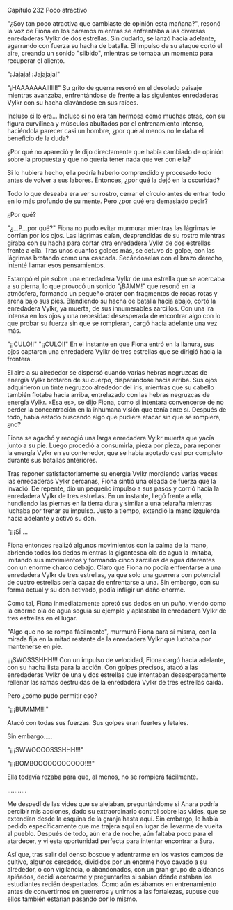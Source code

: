 
Capítulo 232 Poco atractivo

"¿Soy tan poco atractiva que cambiaste de opinión esta mañana?", resonó la voz de Fiona en los páramos mientras se enfrentaba a las diversas enredaderas Vylkr de dos estrellas. Sin dudarlo, se lanzó hacia adelante, agarrando con fuerza su hacha de batalla. El impulso de su ataque cortó el aire, creando un sonido "silbido", mientras se tomaba un momento para recuperar el aliento.

"¡Jajaja! ¡Jajajaja!"

"¡HAAAAAAAIIIIII!" Su grito de guerra resonó en el desolado paisaje mientras avanzaba, enfrentándose de frente a las siguientes enredaderas Vylkr con su hacha clavándose en sus raíces.

Incluso si lo era... Incluso si no era tan hermosa como muchas otras, con su figura curvilínea y músculos abultados por el entrenamiento intenso, haciéndola parecer casi un hombre, ¿por qué al menos no le daba el beneficio de la duda?

¿Por qué no apareció y le dijo directamente que había cambiado de opinión sobre la propuesta y que no quería tener nada que ver con ella?

Si lo hubiera hecho, ella podría haberlo comprendido y procesado todo antes de volver a sus labores. Entonces, ¿por qué la dejó en la oscuridad?

Todo lo que deseaba era ver su rostro, cerrar el círculo antes de entrar todo en lo más profundo de su mente. Pero ¿por qué era demasiado pedir?

¿Por qué?

"¿...P...por qué?" Fiona no pudo evitar murmurar mientras las lágrimas le corrían por los ojos. Las lágrimas caían, desprendidas de su rostro mientras giraba con su hacha para cortar otra enredadera Vylkr de dos estrellas frente a ella. Tras unos cuantos golpes más, se detuvo de golpe, con las lágrimas brotando como una cascada. Secándoselas con el brazo derecho, intenté llamar esos pensamientos.

Estampó el pie sobre una enredadera Vylkr de una estrella que se acercaba a su pierna, lo que provocó un sonido "¡BAMM!" que resonó en la atmósfera, formando un pequeño cráter con fragmentos de rocas rotas y arena bajo sus pies. Blandiendo su hacha de batalla hacia abajo, cortó la enredadera Vylkr, ya muerta, de sus innumerables zarcillos. Con una ira intensa en los ojos y una necesidad desesperada de encontrar algo con lo que probar su fuerza sin que se rompieran, cargó hacia adelante una vez más.

"¡¡CULO!!" "¡¡CULO!!" En el instante en que Fiona entró en la llanura, sus ojos captaron una enredadera Vylkr de tres estrellas que se dirigió hacia la frontera.

El aire a su alrededor se dispersó cuando varias hebras negruzcas de energía Vylkr brotaron de su cuerpo, disparándose hacia arriba. Sus ojos adquirieron un tinte negruzco alrededor del iris, mientras que su cabello también flotaba hacia arriba, entrelazado con las hebras negruzcas de energía Vylkr. «Esa es», se dijo Fiona, como si intentara convencerse de no perder la concentración en la inhumana visión que tenía ante sí. Después de todo, había estado buscando algo que pudiera atacar sin que se rompiera, ¿no?

Fiona se agachó y recogió una larga enredadera Vylkr muerta que yacía junto a su pie. Luego procedió a consumirla, pieza por pieza, para reponer la energía Vylkr en su contenedor, que se había agotado casi por completo durante sus batallas anteriores.

Tras reponer satisfactoriamente su energía Vylkr mordiendo varias veces las enredaderas Vylkr cercanas, Fiona sintió una oleada de fuerza que la invadió. De repente, dio un pequeño impulso a sus pasos y corrió hacia la enredadera Vylkr de tres estrellas. En un instante, llegó frente a ella, hundiendo las piernas en la tierra dura y similar a una telaraña mientras luchaba por frenar su impulso. Justo a tiempo, extendió la mano izquierda hacia adelante y activó su don.

"¡¡¡SÍ ...

Fiona entonces realizó algunos movimientos con la palma de la mano, abriendo todos los dedos mientras la gigantesca ola de agua la imitaba, imitando sus movimientos y formando cinco zarcillos de agua diferentes con un enorme charco debajo. Claro que Fiona no podía enfrentarse a una enredadera Vylkr de tres estrellas, ya que solo una guerrera con potencial de cuatro estrellas sería capaz de enfrentarse a una. Sin embargo, con su forma actual y su don activado, podía infligir un daño enorme.

Como tal, Fiona inmediatamente apretó sus dedos en un puño, viendo como la enorme ola de agua seguía su ejemplo y aplastaba la enredadera Vylkr de tres estrellas en el lugar.

"Algo que no se rompa fácilmente", murmuró Fiona para sí misma, con la mirada fija en la mitad restante de la enredadera Vylkr que luchaba por mantenerse en pie.

¡¡¡SWOSSSHHH!!! Con un impulso de velocidad, Fiona cargó hacia adelante, con su hacha lista para la acción. Con golpes precisos, atacó a las enredaderas Vylkr de una y dos estrellas que intentaban desesperadamente rellenar las ramas destruidas de la enredadera Vylkr de tres estrellas caída.

Pero ¿cómo pudo permitir eso?

"¡¡¡BUMMM!!!"

Atacó con todas sus fuerzas. Sus golpes eran fuertes y letales.

Sin embargo…..

"¡¡¡SWWOOOOSSSHHH!!!"

"¡¡¡BOMBOOOOOOOOOOO!!!!"

Ella todavía rezaba para que, al menos, no se rompiera fácilmente.

…........

Me despedí de las vides que se alejaban, preguntándome si Anara podría percibir mis acciones, dado su extraordinario control sobre las vides, que se extendían desde la esquina de la granja hasta aquí. Sin embargo, le había pedido específicamente que me trajera aquí en lugar de llevarme de vuelta al pueblo. Después de todo, aún era de noche, aún faltaba poco para el atardecer, y vi esta oportunidad perfecta para intentar encontrar a Sura.

Así que, tras salir del denso bosque y adentrarme en los vastos campos de cultivo, algunos cercados, divididos por un enorme hoyo cavado a su alrededor, o con vigilancia, o abandonados, con un gran grupo de aldeanos apiñados, decidí acercarme y preguntarles si sabían dónde estaban los estudiantes recién despertados. Como aún estábamos en entrenamiento antes de convertirnos en guerreros y unirnos a las fortalezas, supuse que ellos también estarían pasando por lo mismo.